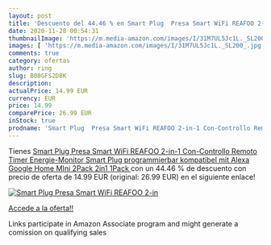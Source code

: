 ```yaml
---
layout: post
title: 'Descuento del 44.46 % en Smart Plug  Presa Smart WiFi REAFOO 2-in'
date: 2020-11-28 00:54:31
thumbnailImage: 'https://m.media-amazon.com/images/I/31M7UL5Jc1L._SL200_.jpg'
images: [ 'https://m.media-amazon.com/images/I/31M7UL5Jc1L._SL200_.jpg' ]
comments: true
category: ofertas
author: ring
slug: B08GFS2D8K
description:
actualPrice: 14.99 EUR
currency: EUR
price: 14.99
comparePrice: 26.99 EUR
inStock: true
prodname: 'Smart Plug  Presa Smart WiFi REAFOO 2-in-1 Con-Controllo Remoto Timer Energie-Monitor  Smart Plug programmierbar  kompatibel mit Alexa Google Home  MIni 2Pack   2in1 1Pack  '
---
```


Tienes [Smart Plug  Presa Smart WiFi REAFOO 2-in-1 Con-Controllo Remoto Timer Energie-Monitor  Smart Plug programmierbar  kompatibel mit Alexa Google Home  MIni 2Pack   2in1 1Pack  ](https://www.amazon.de/dp/B08GFS2D8K/?tag=tolees0ca-21) con un 44.46 % de descuento con precio de oferta de 14.99 EUR (original: 26.99 EUR) en el siguiente enlace!

[![Smart Plug  Presa Smart WiFi REAFOO 2-in](https://m.media-amazon.com/images/I/31M7UL5Jc1L._SL200_.jpg)](https://www.amazon.de/dp/B08GFS2D8K/?tag=tolees0ca-21)

[Accede a la oferta!!](https://www.amazon.de/dp/B08GFS2D8K/?tag=tolees0ca-21)

Links participate in Amazon Associate program and might generate a comission on qualifying sales


